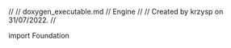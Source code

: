//
//  doxygen_executable.md
//  Engine
//
//  Created by krzysp on 31/07/2022.
//

import Foundation
